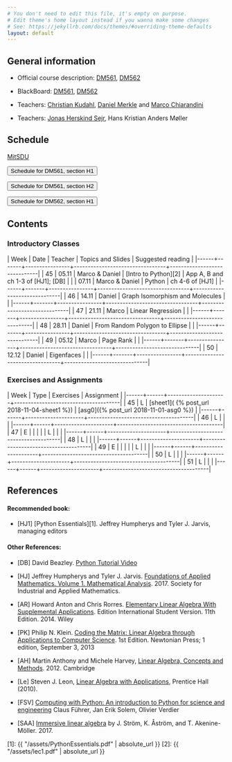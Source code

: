 ```yaml
---
# You don't need to edit this file, it's empty on purpose.
# Edit theme's home layout instead if you wanna make some changes
# See: https://jekyllrb.com/docs/themes/#overriding-theme-defaults
layout: default
---
```




## General information

- Official course description:
  [DM561](https://odinlister.sdu.dk/fagbesk/internkode/DM561/), [DM562](https://odinlister.sdu.dk/fagbesk/internkode/DM562/)

- BlackBoard: [DM561](https://e-learn.sdu.dk/webapps/blackboard/execute/courseMain?course_id=_390707_1), [DM562](https://e-learn.sdu.dk/webapps/blackboard/execute/courseMain?course_id=_390712_1)


- Teachers: [Christian Kudahl](https://imada.sdu.dk/~kudahl/), [Daniel Merkle](https://imada.sdu.dk/~daniel) and [Marco Chiarandini](https://imada.sdu.dk/~marco)


- Teachers: [Jonas Herskind Sejr](http://findresearcher.sdu.dk:8080/portal/en/person/sejr), Hans Kristian Anders Møller

<!-- hmoel15@student.sdu.dk -->

## Schedule

<a href="https://mitsdu.sdu.dk/skema/activity/N330024101/e18">MitSDU</a>


<button onclick="myFunction('h1')" class="w3-btn w3-cell
w3-left-align">Schedule for DM561, section H1 <i class="fa fa-caret-down"></i></button>
<div id="h1" class="w3-container w3-hide">

<div class="w3-responsive">

<!--
<iframe src="https://calendar.google.com/calendar/embed?showTitle=0&amp;showPrint=0&amp;showCalendars=0&amp;showTz=0&amp;height=600&amp;wkst=1&amp;bgcolor=%23FFFFFF&amp;src=egkljh81e5gn1qa11drhvli5g1quqn6e%40import.calendar.google.com&amp;color=%23853104&amp;src=i1sgtn4cueuhfc0o5u0aao73ikbrkuol%40import.calendar.google.com&amp;color=%23853104&amp;src=e_2_en%23weeknum%40group.v.calendar.google.com&amp;color=%23B1365F&amp;ctz=Europe%2FCopenhagen" style="border-width:0" width="960" height="600" frameborder="0" scrolling="no"></iframe>
-->

<div w3-include-html="./assets/dm561_h1.html"></div> 
<script>
w3.includeHTML();
</script>
</div>
</div>



<button onclick="myFunction('h2')" class="w3-btn w3-cell
w3-left-align">Schedule for DM561, section H2 <i class="fa fa-caret-down"></i></button>
<div id="h2" class="w3-container w3-hide">

<div class="w3-responsive">

<div w3-include-html="./assets/dm561_h2.html"></div> 
<script>
w3.includeHTML();
</script>
</div>
</div>





<button onclick="myFunction('dm562h2')" class="w3-btn w3-cell
w3-left-align">Schedule for DM562, section H1 <i class="fa fa-caret-down"></i></button>
<div id="dm562h2" class="w3-container w3-hide">

<div class="w3-responsive">

<div w3-include-html="./assets/dm562_h1.html"></div> 
<script>
w3.includeHTML();
</script>
</div>
</div>





## Contents

### Introductory Classes


| Week |  Date | Teacher        | Topics and Slides  	                  | Suggested reading            |
|------+-------+----------------+---------------------------------+------------------------------|
|   45 | 05.11 | Marco & Daniel | [Intro to Python][2]                          | App A, B and ch 1-3 of [HJ1]; [DB]  |
|      | 07.11 | Marco & Daniel | Python                          | ch 4-6 of [HJ1]              |
|------+-------+----------------+---------------------------------+------------------------------|
|   46 | 14.11 | Daniel         | Graph Isomorphism and Molecules |                              |
|------+-------+----------------+---------------------------------+------------------------------|
|   47 | 21.11 | Marco          | Linear Regression               |                              |
|------+-------+----------------+---------------------------------+------------------------------|
|   48 | 28.11 | Daniel         | From Random Polygon to Ellipse  |                              |
|------+-------+----------------+---------------------------------+------------------------------|
|   49 | 05.12 | Marco          | Page Rank                       |                              |
|------+-------+----------------+---------------------------------+------------------------------|
|   50 | 12.12 | Daniel         | Eigenfaces                      |                              |
|------+-------+----------------+---------------------------------+------------------------------|



### Exercises and Assignments

| Week | Type | Exercises  	 | Assignment                           |
|------+------+---------------------+--------------------------------------|
|   45 | L    |   [sheet1]( {% post_url 2018-11-04-sheet1 %})                   | [asg0]({% post_url 2018-11-01-asg0 %}) |
|------+------+---------------------+--------------------------------------|
|   46 | L    |                     |                                      |
|------+------+---------------------+--------------------------------------|
|   47 | E    |                     |                                      |
|      | L    |                     |                                      |
|------+------+---------------------+--------------------------------------|
|   48 | L    |                     |                                      |
|------+------+---------------------+--------------------------------------|
|   49 | E    |                     |                                      |
|      | L    |                     |                                      |
|------+------+---------------------+--------------------------------------|
|   50 | L    |                     |                                      |
|------+------+---------------------+--------------------------------------|
|   51 | L    |                     |                                      |
|------+------+---------------------+--------------------------------------|



## References 

#### Recommended book:

- [HJ1] [Python Essentials][1]. Jeffrey Humpherys and Tyler J. Jarvis, managing editors

<!--
- [HJ2] [Labs for Foundations of Applied Mathematics. Volume 1. Mathematical Analysis](2)
  Jeffrey Humpherys and Tyler J. Jarvis, managing editors
-->

  
#### Other References:

- [DB] David Beazley. [Python Tutorial Video](https://www.youtube.com/watch?v=lyDLAutA88s)

- [HJ] Jeffrey Humpherys and Tyler
  J. Jarvis. [Foundations of Applied Mathematics. Volume 1. Mathematical Analysis](http://bookstore.siam.org/ot152/). 2017. Society
  for Industrial and Applied Mathematics.

- [AR] Howard Anton and Chris Rorres. [Elementary Linear Algebra With
  Supplemental Applications](http://eu.wiley.com/WileyCDA/WileyTitle/productCd-1118677455.html). Edition
  International Student Version. 11th Edition. 2014. Wiley


- [PK] Philip N. Klein. [Coding the Matrix: Linear Algebra through
  Applications to Computer
  Science](https://www.amazon.com/dp/0615880991/). 1st Edition.
  Newtonian Press; 1 edition, September 3, 2013

 

- [AH] Martin Anthony and Michele Harvey, [Linear Algebra, Concepts and Methods](http://www.cambridge.org/us/academic/subjects/mathematics/algebra/linear-algebra-concepts-and-methods). 2012. Cambridge


- [Le] Steven J. Leon, [Linear Algebra with
  Applications](http://wps.aw.com/leon_linearalg_9/), Prentice Hall
  (2010).


- [FSV] [Computing with Python: An introduction to Python for science and engineering](http://www.pearson.ch/1471/9780273786436/Computing-with-Python-An-introduction-to.aspx)
  Claus Führer, Jan Erik Solem, Olivier Verdier



- [SAA] [Immersive linear algebra](http://immersivemath.com/ila/index.html) by J. Ström, K. Åström, and
  T. Akenine-Möller. 2017.




[1]: {{ "/assets/PythonEssentials.pdf" | absolute_url }}
[2]: {{ "/assets/lec1.pdf" | absolute_url }}
